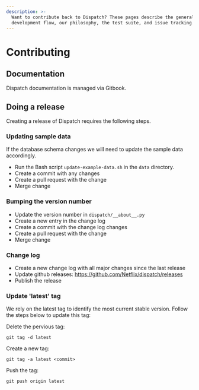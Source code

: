 ```yaml
---
description: >-
  Want to contribute back to Dispatch? These pages describe the general
  development flow, our philosophy, the test suite, and issue tracking.
---
```


# Contributing

## Documentation

Dispatch documentation is managed via Gitbook.

## Doing a release

Creating a release of Dispatch requires the following steps.

### Updating sample data

If the database schema changes we will need to update the sample data accordingly.

- Run the Bash script `update-example-data.sh` in the `data` directory.
- Create a commit with any changes
- Create a pull request with the change
- Merge change

### Bumping the version number

- Update the version number in `dispatch/__about__.py`
- Create a new entry in the change log
- Create a commit with the change log changes
- Create a pull request with the change
- Merge change

### Change log

- Create a new change log with all major changes since the last release
- Update github releases: https://github.com/Netflix/dispatch/releases
- Publish the release

### Update 'latest' tag

We rely on the latest tag to identify the most current stable version. Follow the steps below to update this tag:

Delete the pervious tag:

```
git tag -d latest
```

Create a new tag:

```
git tag -a latest <commit>
```

Push the tag:

```
git push origin latest
```
